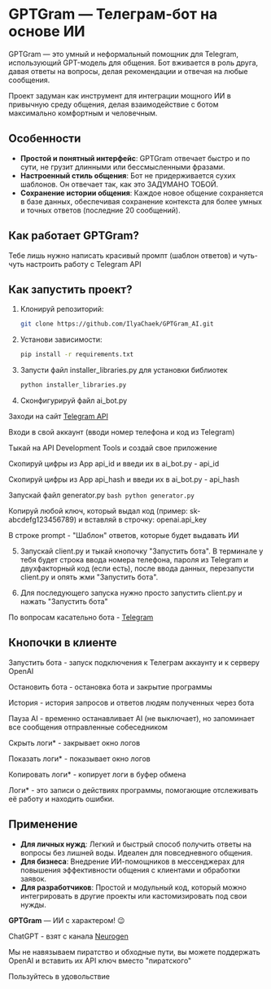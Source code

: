 # GPTGram — Телеграм-бот на основе ИИ

GPTGram — это умный и неформальный помощник для Telegram, использующий GPT-модель для общения. Бот вживается в роль друга, давая ответы на вопросы, делая рекомендации и отвечая на любые сообщения. 

Проект задуман как инструмент для интеграции мощного ИИ в привычную среду общения, делая взаимодействие с ботом максимально комфортным и человечным.

## Особенности

- **Простой и понятный интерфейс**: GPTGram отвечает быстро и по сути, не грузит длинными или бессмысленными фразами.
- **Настроенный стиль общения**: Бот не придерживается сухих шаблонов. Он отвечает так, как это ЗАДУМАНО ТОБОЙ.
- **Сохранение истории общения**: Каждое новое общение сохраняется в базе данных, обеспечивая сохранение контекста для более умных и точных ответов (последние 20 сообщений).

## Как работает GPTGram?

Тебе лишь нужно написать красивый промпт (шаблон ответов) и чуть-чуть настроить работу с Telegram API

## Как запустить проект?

1. Клонируй репозиторий:
    ```bash
    git clone https://github.com/IlyaChaek/GPTGram_AI.git
    ```

2. Установи зависимости:
    ```bash
    pip install -r requirements.txt
    ```

3. Запусти файл installer_libraries.py для установки библиотек
    ```bash
    python installer_libraries.py
    ```

4. Сконфигурируй файл ai_bot.py

Заходи на сайт [Telegram API](https://my.telegram.org/auth?to=apps)

Входи в свой аккаунт (вводи номер телефона и код из Telegram)

Тыкай на API Development Tools и создай свое приложение 

Скопируй цифры из App api_id и введи их в ai_bot.py - api_id

Скопируй цифры из App api_hash и введи их в ai_bot.py - api_hash

Запускай файл generator.py
    ```bash
    python generator.py
    ```

Копируй любой ключ, который выдал код (пример: sk-abcdefg123456789) и вставляй в строчку: openai.api_key

В строке prompt - "Шаблон" ответов, которые будет выдавать ИИ

5. Запускай client.py и тыкай кнопочку "Запустить бота". В терминале у тебя будет строка ввода номера телефона, пароля из Telegram и двухфакторный код (если есть), после ввода данных, перезапусти client.py и опять жми "Запустить бота".

6. Для последующего запуска нужно просто запустить client.py и нажать "Запустить бота"

По вопросам касательно бота - [Telegram](https://t.me/M0CKBA_123)



## Кнопочки в клиенте
Запустить бота - запуск подключения к Телеграм аккаунту и к серверу OpenAI

Остановить бота - остановка бота и закрытие программы

История - история запросов и ответов людям полученных через бота

Пауза AI - временно останавливает AI (не выключает), но запоминает все сообщения отправленные собеседником

Скрыть логи* - закрывает окно логов

Показать логи* - показывает окно логов

Копировать логи* - копирует логи в буфер обмена

Логи* - это записи о действиях программы, помогающие отслеживать её работу и находить ошибки.


## Применение

- **Для личных нужд**: Легкий и быстрый способ получить ответы на вопросы без лишней воды. Идеален для повседневного общения.
- **Для бизнеса**: Внедрение ИИ-помощников в мессенджерах для повышения эффективности общения с клиентами и обработки заявок.
- **Для разработчиков**: Простой и модульный код, который можно интегрировать в другие проекты или кастомизировать под свои нужды.



**GPTGram** — ИИ с характером! 😉


ChatGPT - взят с канала [Neurogen](https://t.me/neurogen_news)

Мы не навязываем пиратство и обходные пути, вы можете поддержать OpenAI и вставить их API ключ вместо "пиратского"

Пользуйтесь в удовольствие